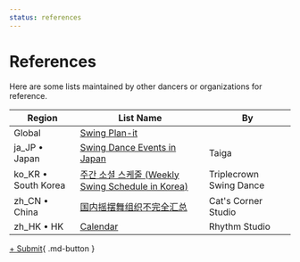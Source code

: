 ```yaml
---
status: references
---
```


# References

Here are some lists maintained by other dancers or organizations for reference.

| Region | List Name | By |
| --- | --- | --- |
| Global | [Swing Plan-it](https://www.swingplanit.com) |
| ja_JP • Japan | [Swing Dance Events in Japan](https://sites.google.com/view/swingdanceeventsinjapan/home) | Taiga
| ko_KR • South Korea | [주간 소셜 스케줄 (Weekly Swing Schedule in Korea)](https://docs.google.com/spreadsheets/d/1f2y-doDtxlxZwswSB-yWs5n7A01xBccFQLDnFCLnTns) | Triplecrown Swing Dance
| zh_CN • China | [国内摇摆舞组织不完全汇总](https://mp.weixin.qq.com/s/UdH0yMKJv0TVOQbIcA2h1A) | Cat's Corner Studio
| zh_HK • HK | [Calendar](https://rhythmstudiohk.com/calendar/) | Rhythm Studio

[+ Submit](https://github.com/swingdance/shared-docs/issues/new){ .md-button }
